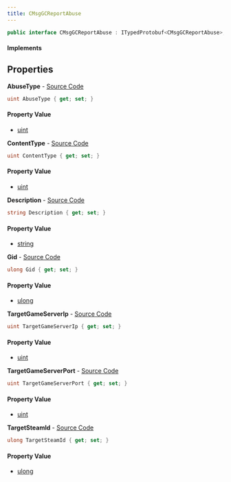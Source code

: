 ```yaml
---
title: CMsgGCReportAbuse
---
```


```csharp
public interface CMsgGCReportAbuse : ITypedProtobuf<CMsgGCReportAbuse>, INativeHandle
```

#### Implements

## Properties

**AbuseType** - [Source Code](https://github.com/swiftly-solution/swiftlys2/blob/master/managed/src/SwiftlyS2.Generated/Protobufs/Interfaces/CMsgGCReportAbuse.cs#L22)

```csharp
uint AbuseType { get; set; }
```

#### Property Value

- [uint](https://learn.microsoft.com/dotnet/api/system.uint32)

**ContentType** - [Source Code](https://github.com/swiftly-solution/swiftlys2/blob/master/managed/src/SwiftlyS2.Generated/Protobufs/Interfaces/CMsgGCReportAbuse.cs#L25)

```csharp
uint ContentType { get; set; }
```

#### Property Value

- [uint](https://learn.microsoft.com/dotnet/api/system.uint32)

**Description** - [Source Code](https://github.com/swiftly-solution/swiftlys2/blob/master/managed/src/SwiftlyS2.Generated/Protobufs/Interfaces/CMsgGCReportAbuse.cs#L16)

```csharp
string Description { get; set; }
```

#### Property Value

- [string](https://learn.microsoft.com/dotnet/api/system.string)

**Gid** - [Source Code](https://github.com/swiftly-solution/swiftlys2/blob/master/managed/src/SwiftlyS2.Generated/Protobufs/Interfaces/CMsgGCReportAbuse.cs#L19)

```csharp
ulong Gid { get; set; }
```

#### Property Value

- [ulong](https://learn.microsoft.com/dotnet/api/system.uint64)

**TargetGameServerIp** - [Source Code](https://github.com/swiftly-solution/swiftlys2/blob/master/managed/src/SwiftlyS2.Generated/Protobufs/Interfaces/CMsgGCReportAbuse.cs#L28)

```csharp
uint TargetGameServerIp { get; set; }
```

#### Property Value

- [uint](https://learn.microsoft.com/dotnet/api/system.uint32)

**TargetGameServerPort** - [Source Code](https://github.com/swiftly-solution/swiftlys2/blob/master/managed/src/SwiftlyS2.Generated/Protobufs/Interfaces/CMsgGCReportAbuse.cs#L31)

```csharp
uint TargetGameServerPort { get; set; }
```

#### Property Value

- [uint](https://learn.microsoft.com/dotnet/api/system.uint32)

**TargetSteamId** - [Source Code](https://github.com/swiftly-solution/swiftlys2/blob/master/managed/src/SwiftlyS2.Generated/Protobufs/Interfaces/CMsgGCReportAbuse.cs#L13)

```csharp
ulong TargetSteamId { get; set; }
```

#### Property Value

- [ulong](https://learn.microsoft.com/dotnet/api/system.uint64)

